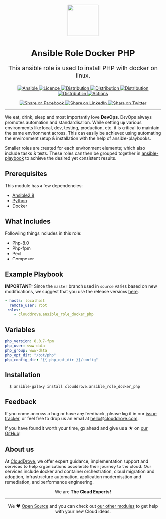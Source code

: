 <!-- This file was automatically generated by the `geine`. Make all changes to `README.yaml` and run `make readme` to rebuild this file. -->

<p align="center"> <img src="https://user-images.githubusercontent.com/50652676/62451340-ba925480-b78b-11e9-99f0-13a8a9cc0afa.png" width="100" height="100"></p>

<h1 align="center">
    Ansible Role Docker PHP
</h1>

<p align="center" style="font-size: 1.2rem;">
    This ansible role is used to install PHP  with docker on linux.
     </p>

<p align="center">

<a href="https://www.ansible.com">
  <img src="https://img.shields.io/badge/Ansible-2.8-green?style=flat&logo=ansible" alt="Ansible">
</a>
<a href="LICENSE.md">
  <img src="https://img.shields.io/badge/License-MIT-blue.svg" alt="Licence">
</a>
<a href="https://ubuntu.com/">
  <img src="https://img.shields.io/badge/ubuntu-18.x-orange?style=flat&logo=ubuntu" alt="Distribution">
</a>
<a href="https://ubuntu.com/">
  <img src="https://img.shields.io/badge/ubuntu-20.x-orange?style=flat&logo=ubuntu" alt="Distribution">
</a>
<a href="https://www.centos.org/">
  <img src="https://img.shields.io/badge/centos-8.x-orange" alt="Distribution">
</a>
<a href="https://aws.amazon.com/amazon-linux-ami/">
  <img src="https://img.shields.io/badge/Amazone_linux-2-yellow?style=flat&logo=linux" alt="Distribution">
</a>
<a href="https://github.com/clouddrove/ansible-role-docker-php/actions/workflows/lint.yml">
  <img src="https://github.com/clouddrove/ansible-role-docker-php/actions/workflows/lint.yml/badge.svg" alt="Actions">
</a>

</p>
<p align="center">

<a href='https://facebook.com/sharer/sharer.php?u=https://github.com/clouddrove/ansible-role-docker-php'>
  <img title="Share on Facebook" src="https://user-images.githubusercontent.com/50652676/62817743-4f64cb80-bb59-11e9-90c7-b057252ded50.png" />
</a>
<a href='https://www.linkedin.com/shareArticle?mini=true&title=Ansible+Role+Docker+PHP&url=https://github.com/clouddrove/ansible-role-docker-php'>
  <img title="Share on LinkedIn" src="https://user-images.githubusercontent.com/50652676/62817742-4e339e80-bb59-11e9-87b9-a1f68cae1049.png" />
</a>
<a href='https://twitter.com/intent/tweet/?text=Ansible+Role+Docker+PHP&url=https://github.com/clouddrove/ansible-role-docker-php'>
  <img title="Share on Twitter" src="https://user-images.githubusercontent.com/50652676/62817740-4c69db00-bb59-11e9-8a79-3580fbbf6d5c.png" />
</a>

</p>
<hr>

We eat, drink, sleep and most importantly love **DevOps**. DevOps always promotes automation and standardisation. While setting up various environments like local, dev, testing, production, etc. it is critical to maintain the same environment across. This can easily be achieved using automating the environment setup & installation with the help of ansible-playbooks.

Smaller roles are created for each environment elements; which also include tasks & tests. These roles can then be grouped together in [ansible-playbook](https://docs.ansible.com/ansible/latest/user_guide/playbooks_intro.html) to achieve the desired yet consistent results.

## Prerequisites

This module has a few dependencies:

- [Ansible2.8](https://docs.ansible.com/ansible/latest/installation_guide/intro_installation.html)
- [Python](https://www.python.org/downloads)
- [Docker](https://docs.docker.com/install/linux/docker-ce/ubuntu)

## What Includes

Followiing things includes in this role:

- Php-8.0
- Php-fpm
- Pecl
- Composer

## Example Playbook

**IMPORTANT:** Since the `master` branch used in `source` varies based on new modifications, we suggest that you use the release versions [here](https://github.com/clouddrove/ansible-role-docker-php/releases).

```yaml
- hosts: localhost
  remote_user: root
 roles:
    - clouddrove.ansible_role_docker_php
```

## Variables

```yaml
php_version: 8.0.7-fpm
php_user: www-data
php_group: www-data
php_opt_dir: "/opt/php"
php_config_dir: "{{ php_opt_dir }}/config"
```

## Installation

```console
  $ ansible-galaxy install clouddrove.ansible_role_docker_php
```

## Feedback

If you come accross a bug or have any feedback, please log it in our [issue tracker](https://github.com/clouddrove/ansible-role-docker-php/issues), or feel free to drop us an email at [hello@clouddrove.com](mailto:hello@clouddrove.com).

If you have found it worth your time, go ahead and give us a ★ on [our GitHub](https://github.com/clouddrove/ansible-role-docker-php)!

## About us

At [CloudDrove][website], we offer expert guidance, implementation support and services to help organisations accelerate their journey to the cloud. Our services include docker and container orchestration, cloud migration and adoption, infrastructure automation, application modernisation and remediation, and performance engineering.

<p align="center">We are <b> The Cloud Experts!</b></p>
<hr />
<p align="center">We ❤️  <a href="https://github.com/clouddrove">Open Source</a> and you can check out <a href="https://github.com/clouddrove">our other modules</a> to get help with your new Cloud ideas.</p>

[website]: https://clouddrove.com
[github]: https://github.com/clouddrove
[linkedin]: https://cpco.io/linkedin
[twitter]: https://twitter.com/clouddrove/
[email]: https://clouddrove.com/contact-us.html
[terraform_modules]: https://github.com/clouddrove?utf8=%E2%9C%93&q=terraform-&type=&language=

